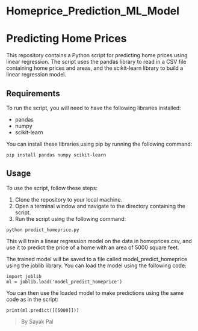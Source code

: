 # Homeprice_Prediction_ML_Model

# Predicting Home Prices

This repository contains a Python script for predicting home prices using linear regression. The script uses the pandas library to read in a CSV file containing home prices and areas, and the scikit-learn library to build a linear regression model.

## Requirements

To run the script, you will need to have the following libraries installed:

- pandas
- numpy
- scikit-learn

You can install these libraries using pip by running the following command:

```
pip install pandas numpy scikit-learn
```
  
## Usage

To use the script, follow these steps:

1. Clone the repository to your local machine.
2. Open a terminal window and navigate to the directory containing the script.
3. Run the script using the following command:

```
python predict_homeprice.py
```

This will train a linear regression model on the data in homeprices.csv, and use it to predict the price of a home with an area of 5000 square feet.

The trained model will be saved to a file called model_predict_homeprice using the joblib library. You can load the model using the following code:

```
import joblib
ml = joblib.load('model_predict_homeprice')
```

You can then use the loaded model to make predictions using the same code as in the script:

```
print(ml.predict([[5000]]))
```

> By Sayak Pal
